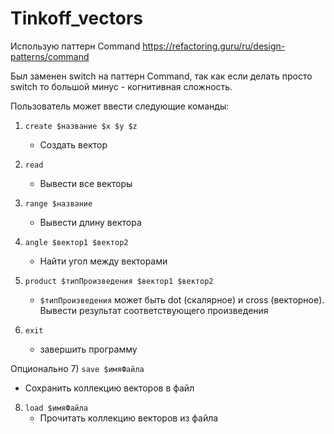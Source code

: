 # Tinkoff_vectors
Использую паттерн Command 
https://refactoring.guru/ru/design-patterns/command

Был заменен switch на паттерн Command, так как если делать просто switch то большой минус - когнитивная сложность. 







Пользователь может ввести следующие команды:

1) ```create $название $x $y $z```
    - Создать вектор

2) ```read```
    - Вывести все векторы

3) ```range $название```
    - Вывести длину вектора

4) ```angle $вектор1 $вектор2```
    - Найти угол между векторами

5) ```product $типПроизведения $вектор1 $вектор2```
    - ```$типПроизведения``` может быть dot (скалярное) и cross (векторное). Вывести результат соответствующего произведения

6) ```exit```
    - завершить программу


Опционально 
7) ```save $имяФайла```
   - Сохранить коллекцию векторов в файл 

8) ```load $имяФайла```
   - Прочитать коллекцию векторов из файла
